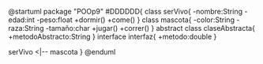 @startuml
package "POOp9" #DDDDDD{
class serVivo{
    -nombre:String
    -edad:int
    -peso:float
    +dormir()
    +come()
}
class mascota{
    -color:String
    -raza:String
    -tamaño:char
    +jugar()
    +correr()
}
abstract class claseAbstracta{
    +metodoAbstracto:String
}
interface interfaz{
    +metodo:double
}

serVivo <|-- mascota
}
@enduml